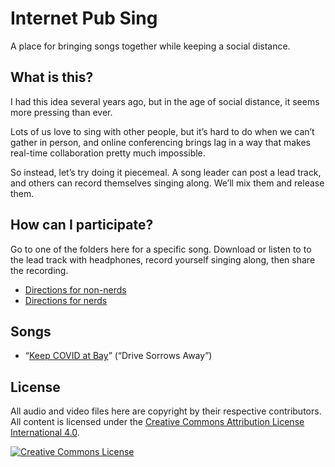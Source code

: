 # Internet Pub Sing
A place for bringing songs together while keeping a social distance.
## What is this?
I had this idea several years ago, but in the age of social distance, it seems more pressing than ever.

Lots of us love to sing with other people, but it’s hard to do when we can’t gather in person, and online conferencing brings lag in a way that makes real-time collaboration pretty much impossible.

So instead, let’s try doing it piecemeal. A song leader can post a lead track, and others can record themselves singing along. We’ll mix them and release them.
## How can I participate?
Go to one of the folders here for a specific song. Download or listen to to the lead track with headphones, record yourself singing along, then share the recording.
 * [Directions for non-nerds](HowToShare.md)
 * [Directions for nerds](CONTRIBUTING.md)
## Songs
 * “[Keep COVID at Bay](keep-covid-at-bay)” (“Drive Sorrows Away”)
## License
All audio and video files here are copyright by their respective contributors. All content is licensed under the [Creative Commons Attribution License International 4.0](LICENSE.md).

[![Creative Commons License](https://i.creativecommons.org/l/by/4.0/88x31.png)](LICENSE.md)